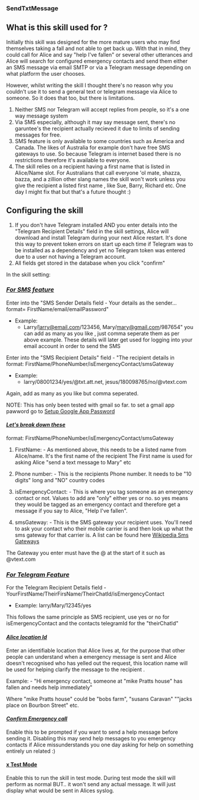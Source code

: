 ### SendTxtMessage

## What is this skill used for ?

Initially this skill was designed for the more mature users who may find themselves taking a fall 
and not able to get back up. With that in mind, they could call for Alice and say "help I've fallen" or several other
utterances and Alice will search for configured emergency contacts and send them either an SMS message via 
email SMTP or via a Telegram message depending on what platform the user chooses.

However, whilst writing the skill I thought there's no reason why you couldn't use it to send a general 
text or telegram message via Alice to someone. So it does that too, but there is limitations.

1. Neither SMS nor Telegram will accept replies from people, so it's a one way message system
2. Via SMS especially, although it may say message sent, there's no garuntee's the recipient actually recieved it
due to limits of sending messages for free.
3. SMS feature is only available to some countries such as America and Canada. 
The likes of Australia for example don't have free SMS gateways to use. So because Telegram is internet based
there is no restrictions therefore it's available to everyone.
4. The skill relies on a recipient having a first name that is listed in Alice/Name slot. 
For Australians that call everyone 'ol mate, shazza, bazza, and a zillion other slang names the skill 
won't work unless you give the recipient a listed first name , like Sue, Barry, Richard etc. 
One day I might fix that but that's a future thought :)

## Configuring the skill

1. If you don't have Telegram installed AND you enter details into the "Telegram Recipient Details" field in the 
skill settings, Alice will download and install Telegram during your next Alice restart. It's done this way to prevent 
token errors on start up each time if Telegram was to be installed as a dependency and yet no Telegram token was entered
due to a user not having a Telegram account.
2. All fields get stored in the database when you click "confirm"

In the skill setting:

### <u>*For SMS feature*</u>

Enter into the "SMS Sender Details field - Your details as the sender... format= FirstName/email/emailPassword"
- Example:
  - Larry/larry@email.com/123456, Mary/mary@gmail.com/987654"
you can add as many as you like , just comma seperate them as per above example.
These details will later get used for logging into your email account in order to send the SMS

Enter into the "SMS Recipient Details" field - "The recipient details in format: FirstName/PhoneNumber/isEmergencyContact/smsGateway
- Example:
  - larry/08001234/yes/@txt.att.net, jesus/180098765/no/@vtext.com

Again, add as many as you like but comma seperated.

NOTE: This has only been tested with gmail so far. to set a gmail app pawword go to [Setup Google App Password](https://support.google.com/accounts/answer/185833?hl=en)

#### <u>*Let's break down these*</u>

format: FirstName/PhoneNumber/isEmergencyContact/smsGateway


1. FirstName: - As mentioned above, this needs to be a listed name from Alice/name. It's the first name of the recipient
The First name is used for asking Alice "send a text message to Mary" etc

2. Phone number: - This is the recipients Phone number. It needs to be "10 digits" long and "NO" country codes

3. isEmergencyContact: - This is where you tag someone as an emergency contact or not. Values to add are "only"
either yes or no. so yes means they would be tagged as an emergency contact and therefore get a message if you say to 
Alice, "Help I've fallen".

4. smsGateway: - This is the SMS gateway your recipient uses. You'll need to ask your contact who their 
mobile carrier is and then look up what the sms gateway for that carrier is. A list can be found here
   [Wikipedia Sms Gateways](https://en.wikipedia.org/wiki/SMS_gateway)

The Gateway you enter must have the @ at the start of it such as @vtext.com


### <u>*For Telegram Feature*</u>

For the Telegram Recipient Details field - YourFirstName/TheirFirsName/TheirChatId/isEmergencyContact 
- Example: larry/Mary/12345/yes

This follows the same principle as SMS recipient, use yes or no for isEmergencyContact and the contacts 
telegramId for the "theirChatId" 

#### <u>*Alice location Id*</u>

Enter an identifiable location that Alice lives at, for the purpose that other people can understand when a emergency message is sent
and Alice doesn't recognised who has yelled out the request, this location name will be used for helping
clarify the message to the recipient .

Example: - "Hi emergency contact, someone at "mike Pratts house" has fallen and needs help immediately"

Where "mike Pratts house" could be "bobs farm", "susans Caravan" ""jacks place on Bourbon Street" etc.

#### <u>*Confirm Emergency call*</u>

Enable this to be prompted if you want to send a help message before sending it. 
Disabling this may send help messages to you emergency contacts if Alice missunderstands you one day 
asking for help on something entirely un related :)

#### <u>x Test Mode</u>

Enable this to run the skill in test mode. During test mode the skill will perform as normal BUT.. 
it won't send any actual message. It will just display what would be sent in Alices syslog.

